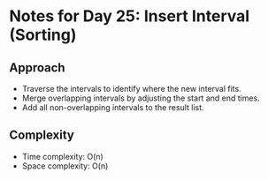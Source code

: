 # Notes for Day 25: Insert Interval (Sorting)

## Approach

- Traverse the intervals to identify where the new interval fits.
- Merge overlapping intervals by adjusting the start and end times.
- Add all non-overlapping intervals to the result list.

## Complexity

- Time complexity: O(n)
- Space complexity: O(n)
